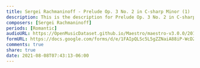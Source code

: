 ```yaml
---
title: Sergei Rachmaninoff - Prelude Op. 3 No. 2 in C-sharp Minor (1)
description: This is the description for Prelude Op. 3 No. 2 in C-sharp Minor by Sergei Rachmaninoff
composers: [Sergei Rachmaninoff]
periods: [Romantic]
audioURL: https://OpenMusicDataset.github.io/Maestro/maestro-v3.0.0/2018/MIDI-Unprocessed_Recital17-19_MID--AUDIO_19_R1_2018_wav--5.midi
formURL: https://docs.google.com/forms/d/e/1FAIpQLSc5L5gZZNaiA88iP-WcDZwIPo6shFDsVOdZRkKMuZXlh1O0tA/viewform
comments: true
share: true
date: 2021-08-08T07:43:13-06:00
---
```

